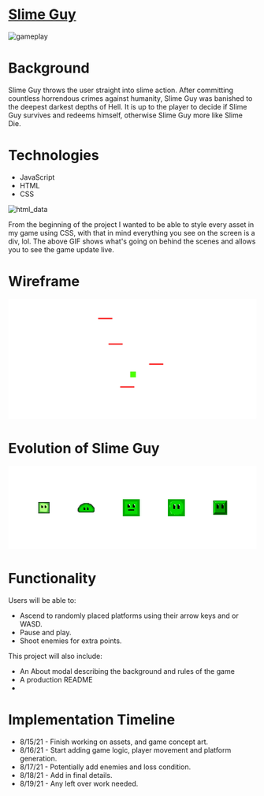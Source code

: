 # [Slime Guy](https://jflec.github.io/Slime-Guy/)

![gameplay](./src/assets/gameplay.gif)

# Background

Slime Guy throws the user straight into slime action. After committing countless horrendous crimes against humanity, Slime Guy was banished to the deepest darkest depths of Hell. It is up to the player to decide if Slime Guy survives and redeems himself, otherwise Slime Guy more like Slime Die.

# Technologies

  * JavaScript
  * HTML
  * CSS

  ![html_data](./src/assets/html_data.gif)

  From the beginning of the project I wanted to be able to style every asset in my game using CSS, with that in mind everything you see on the screen is a div, lol. The above GIF shows what's going on behind the scenes and allows you to see the game update live.

# Wireframe 

![wireframe](./src/assets/wireframe.png)

# Evolution of Slime Guy

![evolution](./src/assets/evo.png)

# Functionality

Users will be able to:
  * Ascend to randomly placed platforms using their arrow keys and or WASD.
  * Pause and play.
  * Shoot enemies for extra points.

This project will also include:
  * An About modal describing the background and rules of the game
  * A production README
  * 
# Implementation Timeline

* 8/15/21 - Finish working on assets, and game concept art.
* 8/16/21 - Start adding game logic, player movement and platform generation.
* 8/17/21 - Potentially add enemies and loss condition. 
* 8/18/21 - Add in final details.
* 8/19/21 - Any left over work needed.
